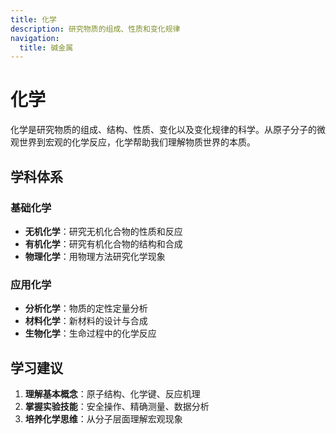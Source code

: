 ```yaml
---
title: 化学
description: 研究物质的组成、性质和变化规律
navigation:
  title: 碱金属
---
```


# 化学

化学是研究物质的组成、结构、性质、变化以及变化规律的科学。从原子分子的微观世界到宏观的化学反应，化学帮助我们理解物质世界的本质。

## 学科体系

### 基础化学
- **无机化学**：研究无机化合物的性质和反应
- **有机化学**：研究有机化合物的结构和合成
- **物理化学**：用物理方法研究化学现象

### 应用化学
- **分析化学**：物质的定性定量分析
- **材料化学**：新材料的设计与合成
- **生物化学**：生命过程中的化学反应

## 学习建议
1. **理解基本概念**：原子结构、化学键、反应机理
2. **掌握实验技能**：安全操作、精确测量、数据分析
3. **培养化学思维**：从分子层面理解宏观现象

